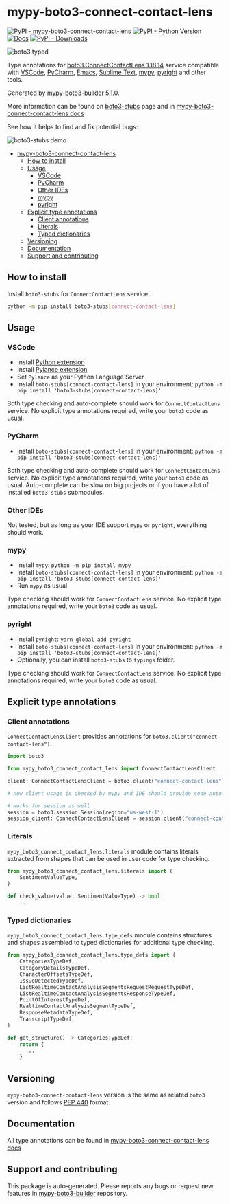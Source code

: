 <a id="mypy-boto3-connect-contact-lens"></a>

# mypy-boto3-connect-contact-lens

[![PyPI - mypy-boto3-connect-contact-lens](https://img.shields.io/pypi/v/mypy-boto3-connect-contact-lens.svg?color=blue)](https://pypi.org/project/mypy-boto3-connect-contact-lens)
[![PyPI - Python Version](https://img.shields.io/pypi/pyversions/mypy-boto3-connect-contact-lens.svg?color=blue)](https://pypi.org/project/mypy-boto3-connect-contact-lens)
[![Docs](https://img.shields.io/readthedocs/mypy-boto3-builder.svg?color=blue)](https://mypy-boto3-builder.readthedocs.io/)
[![PyPI - Downloads](https://img.shields.io/pypi/dw/mypy-boto3-connect-contact-lens?color=blue)](https://pypistats.org/packages/mypy-boto3-connect-contact-lens)

![boto3.typed](https://github.com/vemel/mypy_boto3_builder/raw/master/logo.png)

Type annotations for
[boto3.ConnectContactLens 1.18.14](https://boto3.amazonaws.com/v1/documentation/api/1.18.14/reference/services/connect-contact-lens.html#ConnectContactLens)
service compatible with [VSCode](https://code.visualstudio.com/),
[PyCharm](https://www.jetbrains.com/pycharm/),
[Emacs](https://www.gnu.org/software/emacs/),
[Sublime Text](https://www.sublimetext.com/),
[mypy](https://github.com/python/mypy),
[pyright](https://github.com/microsoft/pyright) and other tools.

Generated by
[mypy-boto3-builder 5.1.0](https://github.com/vemel/mypy_boto3_builder).

More information can be found on
[boto3-stubs](https://pypi.org/project/boto3-stubs/) page and in
[mypy-boto3-connect-contact-lens docs](https://vemel.github.io/boto3_stubs_docs/mypy_boto3_connect_contact_lens/)

See how it helps to find and fix potential bugs:

![boto3-stubs demo](https://github.com/vemel/mypy_boto3_builder/raw/master/demo.gif)

- [mypy-boto3-connect-contact-lens](#mypy-boto3-connect-contact-lens)
  - [How to install](#how-to-install)
  - [Usage](#usage)
    - [VSCode](#vscode)
    - [PyCharm](#pycharm)
    - [Other IDEs](#other-ides)
    - [mypy](#mypy)
    - [pyright](#pyright)
  - [Explicit type annotations](#explicit-type-annotations)
    - [Client annotations](#client-annotations)
    - [Literals](#literals)
    - [Typed dictionaries](#typed-dictionaries)
  - [Versioning](#versioning)
  - [Documentation](#documentation)
  - [Support and contributing](#support-and-contributing)

<a id="how-to-install"></a>

## How to install

Install `boto3-stubs` for `ConnectContactLens` service.

```bash
python -m pip install boto3-stubs[connect-contact-lens]
```

<a id="usage"></a>

## Usage

<a id="vscode"></a>

### VSCode

- Install
  [Python extension](https://marketplace.visualstudio.com/items?itemName=ms-python.python)
- Install
  [Pylance extension](https://marketplace.visualstudio.com/items?itemName=ms-python.vscode-pylance)
- Set `Pylance` as your Python Language Server
- Install `boto-stubs[connect-contact-lens]` in your environment:
  `python -m pip install 'boto3-stubs[connect-contact-lens]'`

Both type checking and auto-complete should work for `ConnectContactLens`
service. No explicit type annotations required, write your `boto3` code as
usual.

<a id="pycharm"></a>

### PyCharm

- Install `boto-stubs[connect-contact-lens]` in your environment:
  `python -m pip install 'boto3-stubs[connect-contact-lens]'`

Both type checking and auto-complete should work for `ConnectContactLens`
service. No explicit type annotations required, write your `boto3` code as
usual. Auto-complete can be slow on big projects or if you have a lot of
installed `boto3-stubs` submodules.

<a id="other-ides"></a>

### Other IDEs

Not tested, but as long as your IDE support `mypy` or `pyright`, everything
should work.

<a id="mypy"></a>

### mypy

- Install `mypy`: `python -m pip install mypy`
- Install `boto-stubs[connect-contact-lens]` in your environment:
  `python -m pip install 'boto3-stubs[connect-contact-lens]'`
- Run `mypy` as usual

Type checking should work for `ConnectContactLens` service. No explicit type
annotations required, write your `boto3` code as usual.

<a id="pyright"></a>

### pyright

- Install `pyright`: `yarn global add pyright`
- Install `boto-stubs[connect-contact-lens]` in your environment:
  `python -m pip install 'boto3-stubs[connect-contact-lens]'`
- Optionally, you can install `boto3-stubs` to `typings` folder.

Type checking should work for `ConnectContactLens` service. No explicit type
annotations required, write your `boto3` code as usual.

<a id="explicit-type-annotations"></a>

## Explicit type annotations

<a id="client-annotations"></a>

### Client annotations

`ConnectContactLensClient` provides annotations for
`boto3.client("connect-contact-lens")`.

```python
import boto3

from mypy_boto3_connect_contact_lens import ConnectContactLensClient

client: ConnectContactLensClient = boto3.client("connect-contact-lens")

# now client usage is checked by mypy and IDE should provide code auto-complete

# works for session as well
session = boto3.session.Session(region="us-west-1")
session_client: ConnectContactLensClient = session.client("connect-contact-lens")
```

<a id="literals"></a>

### Literals

`mypy_boto3_connect_contact_lens.literals` module contains literals extracted
from shapes that can be used in user code for type checking.

```python
from mypy_boto3_connect_contact_lens.literals import (
    SentimentValueType,
)

def check_value(value: SentimentValueType) -> bool:
    ...
```

<a id="typed-dictionaries"></a>

### Typed dictionaries

`mypy_boto3_connect_contact_lens.type_defs` module contains structures and
shapes assembled to typed dictionaries for additional type checking.

```python
from mypy_boto3_connect_contact_lens.type_defs import (
    CategoriesTypeDef,
    CategoryDetailsTypeDef,
    CharacterOffsetsTypeDef,
    IssueDetectedTypeDef,
    ListRealtimeContactAnalysisSegmentsRequestRequestTypeDef,
    ListRealtimeContactAnalysisSegmentsResponseTypeDef,
    PointOfInterestTypeDef,
    RealtimeContactAnalysisSegmentTypeDef,
    ResponseMetadataTypeDef,
    TranscriptTypeDef,
)

def get_structure() -> CategoriesTypeDef:
    return {
      ...
    }
```

<a id="versioning"></a>

## Versioning

`mypy-boto3-connect-contact-lens` version is the same as related `boto3`
version and follows [PEP 440](https://www.python.org/dev/peps/pep-0440/)
format.

<a id="documentation"></a>

## Documentation

All type annotations can be found in
[mypy-boto3-connect-contact-lens docs](https://vemel.github.io/boto3_stubs_docs/mypy_boto3_connect_contact_lens/)

<a id="support-and-contributing"></a>

## Support and contributing

This package is auto-generated. Please reports any bugs or request new features
in [mypy-boto3-builder](https://github.com/vemel/mypy_boto3_builder/issues/)
repository.
